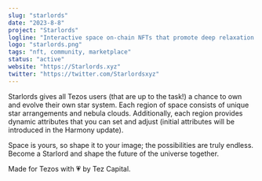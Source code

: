 ```yaml
---
slug: "starlords"
date: "2023-8-8"
project: "Starlords"
logline: "Interactive space on-chain NFTs that promote deep relaxation and childlike wonder using VR and AR."
logo: "starlords.png"
tags: "nft, community, marketplace"
status: "active"
website: "https://Starlords.xyz"
twitter: "https://twitter.com/Starlordsxyz"
---
```


Starlords gives all Tezos users (that are up to the task!) a chance to own and evolve their own star system. Each region of space consists of unique star arrangements and nebula clouds. Additionally, each region provides dynamic attributes that you can set and adjust (initial attributes will be introduced in the Harmony update).

Space is yours, so shape it to your image; the possibilities are truly endless. Become a Starlord and shape the future of the universe together.

Made for Tezos with 💗 by Tez Capital.